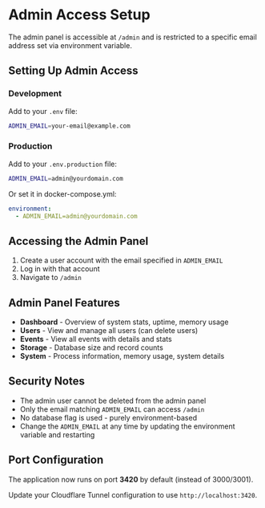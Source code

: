 # Admin Access Setup

The admin panel is accessible at `/admin` and is restricted to a specific email address set via environment variable.

## Setting Up Admin Access

### Development

Add to your `.env` file:
```bash
ADMIN_EMAIL=your-email@example.com
```

### Production

Add to your `.env.production` file:
```bash
ADMIN_EMAIL=admin@yourdomain.com
```

Or set it in docker-compose.yml:
```yaml
environment:
  - ADMIN_EMAIL=admin@yourdomain.com
```

## Accessing the Admin Panel

1. Create a user account with the email specified in `ADMIN_EMAIL`
2. Log in with that account
3. Navigate to `/admin`

## Admin Panel Features

- **Dashboard** - Overview of system stats, uptime, memory usage
- **Users** - View and manage all users (can delete users)
- **Events** - View all events with details and stats
- **Storage** - Database size and record counts
- **System** - Process information, memory usage, system details

## Security Notes

- The admin user cannot be deleted from the admin panel
- Only the email matching `ADMIN_EMAIL` can access `/admin`
- No database flag is used - purely environment-based
- Change the `ADMIN_EMAIL` at any time by updating the environment variable and restarting

## Port Configuration

The application now runs on port **3420** by default (instead of 3000/3001).

Update your Cloudflare Tunnel configuration to use `http://localhost:3420`.
